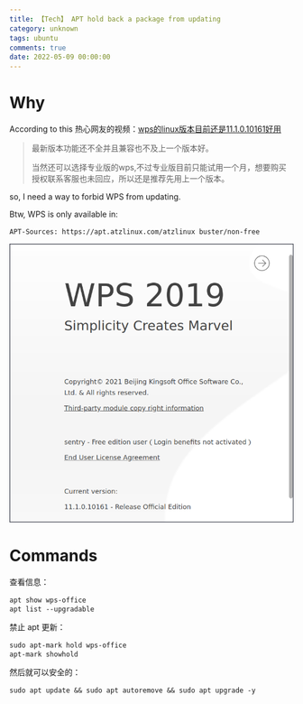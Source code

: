 ```yaml
---
title: 【Tech】 APT hold back a package from updating
category: unknown
tags: ubuntu
comments: true
date: 2022-05-09 00:00:00
---
```



# Why

According to this 热心网友的视频：[wps的linux版本目前还是11.1.0.10161好用
](https://www.bilibili.com/video/av935616825/)

> 最新版本功能还不全并且兼容也不及上一个版本好。
> 
> 当然还可以选择专业版的wps,不过专业版目前只能试用一个月，想要购买授权联系客服也未回应，所以还是推荐先用上一个版本。

so, I need a way to forbid WPS from updating. 

Btw, WPS is only available in:

    APT-Sources: https://apt.atzlinux.com/atzlinux buster/non-free

![](/images/tech/apt-mark-hold-back-version.png)

# Commands

查看信息：

    apt show wps-office
    apt list --upgradable

禁止 apt 更新：

    sudo apt-mark hold wps-office
    apt-mark showhold

然后就可以安全的：

    sudo apt update && sudo apt autoremove && sudo apt upgrade -y
